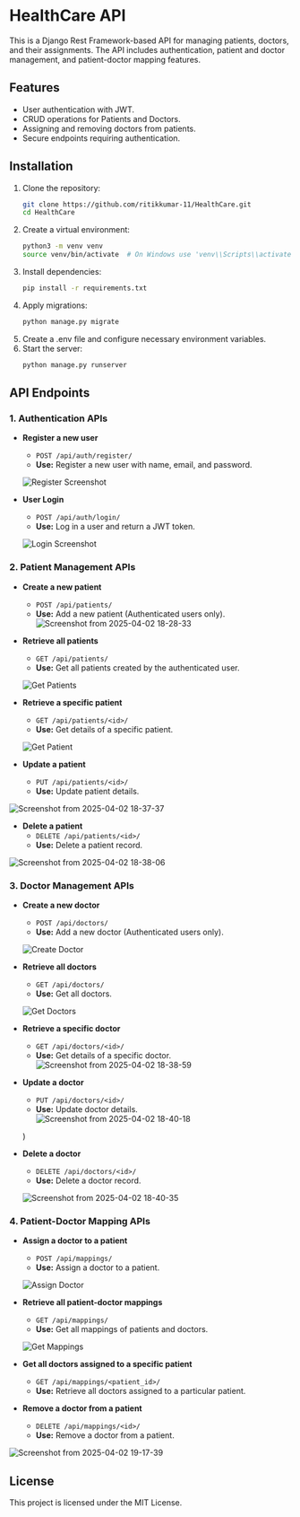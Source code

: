 # HealthCare API

This is a Django Rest Framework-based API for managing patients, doctors, and their assignments. The API includes authentication, patient and doctor management, and patient-doctor mapping features.

## Features
- User authentication with JWT.
- CRUD operations for Patients and Doctors.
- Assigning and removing doctors from patients.
- Secure endpoints requiring authentication.

## Installation

1. Clone the repository:
   ```sh
   git clone https://github.com/ritikkumar-11/HealthCare.git
   cd HealthCare
   ```
2. Create a virtual environment:
   ```sh
   python3 -m venv venv
   source venv/bin/activate  # On Windows use 'venv\\Scripts\\activate'
   ```
3. Install dependencies:
   ```sh
   pip install -r requirements.txt
   ```
4. Apply migrations:
   ```sh
   python manage.py migrate
   ```
5. Create a .env file and configure necessary environment variables.
6. Start the server:
   ```sh
   python manage.py runserver
   ```

## API Endpoints

### 1. Authentication APIs
- **Register a new user**
  - `POST /api/auth/register/`
  - **Use:** Register a new user with name, email, and password.
  
  ![Register Screenshot](screenshots/register.png)

- **User Login**
  - `POST /api/auth/login/`
  - **Use:** Log in a user and return a JWT token.
  
  ![Login Screenshot](screenshots/login.png)

### 2. Patient Management APIs
- **Create a new patient**
  - `POST /api/patients/`
  - **Use:** Add a new patient (Authenticated users only).
  ![Screenshot from 2025-04-02 18-28-33](https://github.com/user-attachments/assets/00ff246c-ef1f-4a33-9117-065258b88eeb)

  

- **Retrieve all patients**
  - `GET /api/patients/`
  - **Use:** Get all patients created by the authenticated user.
  
  ![Get Patients](screenshots/get_patients.png)

- **Retrieve a specific patient**
  - `GET /api/patients/<id>/`
  - **Use:** Get details of a specific patient.
  
  ![Get Patient](screenshots/get_patient.png)

- **Update a patient**
  - `PUT /api/patients/<id>/`
  - **Use:** Update patient details.
  
 ![Screenshot from 2025-04-02 18-37-37](https://github.com/user-attachments/assets/76b39b17-f04f-4d65-b71d-0af4ba6526f1)


- **Delete a patient**
  - `DELETE /api/patients/<id>/`
  - **Use:** Delete a patient record.
  
![Screenshot from 2025-04-02 18-38-06](https://github.com/user-attachments/assets/423f7c36-e1ca-482d-a85b-b54a571d0b03)


### 3. Doctor Management APIs
- **Create a new doctor**
  - `POST /api/doctors/`
  - **Use:** Add a new doctor (Authenticated users only).
  
  ![Create Doctor](screenshots/create_doctor.png)

- **Retrieve all doctors**
  - `GET /api/doctors/`
  - **Use:** Get all doctors.
  
  ![Get Doctors](screenshots/get_doctors.png)

- **Retrieve a specific doctor**
  - `GET /api/doctors/<id>/`
  - **Use:** Get details of a specific doctor.
  ![Screenshot from 2025-04-02 18-38-59](https://github.com/user-attachments/assets/8f2701ea-26e2-4f76-b9ec-c6fc33b2655b)

  

- **Update a doctor**
  - `PUT /api/doctors/<id>/`
  - **Use:** Update doctor details.
  ![Screenshot from 2025-04-02 18-40-18](https://github.com/user-attachments/assets/84ef1fcb-8910-446a-9e36-b041905bf149)

  )

- **Delete a doctor**
  - `DELETE /api/doctors/<id>/`
  - **Use:** Delete a doctor record.
  
  ![Screenshot from 2025-04-02 18-40-35](https://github.com/user-attachments/assets/cc12b0db-974b-4382-a3dc-98e557fe915e)


### 4. Patient-Doctor Mapping APIs
- **Assign a doctor to a patient**
  - `POST /api/mappings/`
  - **Use:** Assign a doctor to a patient.
  
  ![Assign Doctor](screenshots/assign_doctor.png)

- **Retrieve all patient-doctor mappings**
  - `GET /api/mappings/`
  - **Use:** Get all mappings of patients and doctors.
  
  ![Get Mappings](screenshots/get_mappings.png)

- **Get all doctors assigned to a specific patient**
  - `GET /api/mappings/<patient_id>/`
  - **Use:** Retrieve all doctors assigned to a particular patient.
  
  

- **Remove a doctor from a patient**
  - `DELETE /api/mappings/<id>/`
  - **Use:** Remove a doctor from a patient.
  
 ![Screenshot from 2025-04-02 19-17-39](https://github.com/user-attachments/assets/a083ed58-e768-4eba-b5bb-31ee6fcda1f8)


## License
This project is licensed under the MIT License.

